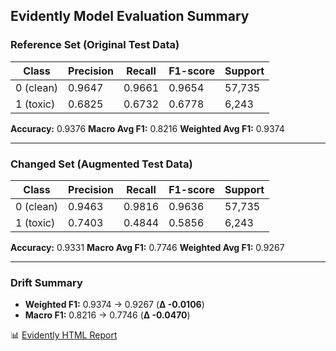 ## Evidently Model Evaluation Summary

### Reference Set (Original Test Data)

| Class     | Precision | Recall | F1-score | Support |
| --------- | --------- | ------ | -------- | ------- |
| 0 (clean) | 0.9647    | 0.9661 | 0.9654   | 57,735  |
| 1 (toxic) | 0.6825    | 0.6732 | 0.6778   | 6,243   |

**Accuracy:** 0.9376
**Macro Avg F1:** 0.8216
**Weighted Avg F1:** 0.9374

---

### Changed Set (Augmented Test Data)

| Class     | Precision | Recall | F1-score | Support |
| --------- | --------- | ------ | -------- | ------- |
| 0 (clean) | 0.9463    | 0.9816 | 0.9636   | 57,735  |
| 1 (toxic) | 0.7403    | 0.4844 | 0.5856   | 6,243   |

**Accuracy:** 0.9331
**Macro Avg F1:** 0.7746
**Weighted Avg F1:** 0.9267

---

### Drift Summary

* **Weighted F1:** 0.9374 → 0.9267 (**Δ -0.0106**)
* **Macro F1:** 0.8216 → 0.7746 (**Δ -0.0470**)

📊 [Evidently HTML Report](evidently_text_moderation_ref_vs_changed.html)

